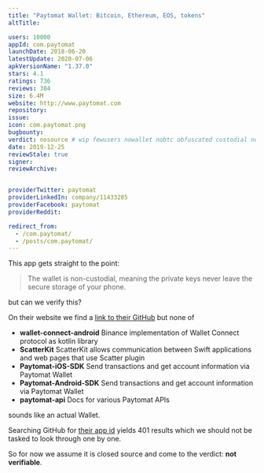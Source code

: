 ```yaml
---
title: "Paytomat Wallet: Bitcoin, Ethereum, EOS, tokens"
altTitle: 

users: 10000
appId: com.paytomat
launchDate: 2018-06-20
latestUpdate: 2020-07-06
apkVersionName: "1.37.0"
stars: 4.1
ratings: 736
reviews: 384
size: 6.4M
website: http://www.paytomat.com
repository: 
issue: 
icon: com.paytomat.png
bugbounty: 
verdict: nosource # wip fewusers nowallet nobtc obfuscated custodial nosource nonverifiable reproducible bounty defunct
date: 2019-12-25
reviewStale: true
signer: 
reviewArchive:


providerTwitter: paytomat
providerLinkedIn: company/11433285
providerFacebook: paytomat
providerReddit: 

redirect_from:
  - /com.paytomat/
  - /posts/com.paytomat/
---
```



This app gets straight to the point:

> The wallet is non-custodial, meaning the private keys never leave the secure
storage of your phone.

but can we verify this?

On their website we find a [link to their GitHub](https://github.com/Paytomat)
but none of

* **wallet-connect-android** Binance implementation of Wallet Connect protocol as kotlin library
* **ScatterKit** ScatterKit allows communication between Swift applications and web pages that use Scatter plugin
* **Paytomat-iOS-SDK** Send transactions and get account information via Paytomat Wallet
* **Paytomat-Android-SDK** Send transactions and get account information via Paytomat Wallet
* **paytomat-api** Docs for various Paytomat APIs

sounds like an actual Wallet.

Searching GitHub for
[their app id](https://github.com/search?q=%22com.paytomat%22&type=Code) yields
401 results which we should not be tasked to look through one by one.

So for now we assume it is closed source and come to the verdict: **not verifiable**.
